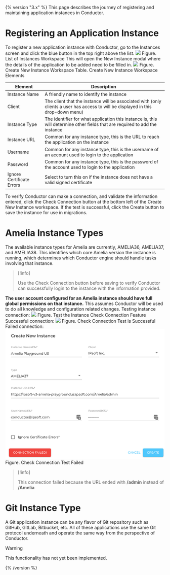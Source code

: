 {% version "3.x" %}
This page describes the journey of registering and maintaining application instances in Conductor.
# Registering an Application Instance
To register a new application instance with Conductor, go to the Instances screen and click the blue button in the top right above the list.
![](attachments/32510231/32510232.png)
Figure. List of Instances Workspace
This will open the New Instance modal where the details of the application to be added need to be filled in.
![](attachments/32510231/32510233.png)
Figure. Create New Instance Workspace
Table. Create New Instance Workspace Elements

| Element | Description |
| ----|----|
| Instance Name | A friendly name to identify the instance |
| Client | The client that the instance will be associated with (only clients a user has access to will be displayed in this drop-down menu) |
| Instance Type | The identifier for what application this instance is, this will determine other fields that are required to add the instance |
| Instance URL | Common for any instance type, this is the URL to reach the application on the instance |
| Username | Common for any instance type, this is the username of an account used to login to the application |
| Password | Common for any instance type, this is the password of the account used to login to the application |
| Ignore Certificate Errors | Select to turn this on if the instance does not have a valid signed certificate |

To verify Conductor can make a connection, and validate the information entered, click the Check Connection button at the bottom left of the Create New Instance workspace. If the test is successful, click the Create button to save the instance for use in migrations.
# Amelia Instance Types
The available instance types for Amelia are currently, AMELIA36, AMELIA37, and AMELIA38. This identifies which core Amelia version the instance is running, which determines which Conductor engine should handle tasks involving that instance.
> [!info]  
>
> Use the Check Connection button before saving to verify Conductor can successfully login to the instance with the information provided.

**The user account configured for an Amelia instance should have full global permissions on that instance.** This assumes Conductor will be used to do all knowledge and configuration related changes.
Testing instance connection:
![](attachments/32510231/32510234.png)
Figure. Test the Instance Check Connection Feature
Successful connection:
![](attachments/32510231/32510235.png)
Figure. Check Connection Test is Successful
Failed connection:
![](attachments/32510231/32510236.png)
Figure. Check Connection Test Failed
> [!info]  
>
> This connection failed because the URL ended with **/admin** instead of **/Amelia**

# Git Instance Type
A Git application instance can be any flavor of Git repository such as GitHub, GitLab, Bitbucket, etc. All of these applications use the same Git protocol underneath and operate the same way from the perspective of Conductor.
> [!warning]  
>
> This functionality has not yet been implemented.

{% /version %}
